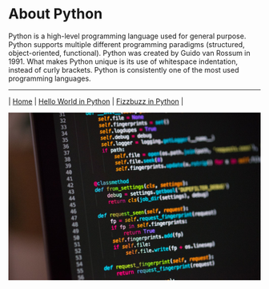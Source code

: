 # About Python

Python is a high-level programming language used for general purpose. Python supports multiple different programming paradigms (structured, object-oriented, functional). Python was created by Guido van Rossum in 1991. What makes Python unique is its use of whitespace indentation, instead of curly brackets. Python is consistently one of the most used programming languages.

---

| [Home](https://github.com/caelenwalker/DigitalConceptTutorial) | [Hello World in Python](https://github.com/caelenwalker/DigitalConceptTutorial/blob/main/hello-world.md) | [Fizzbuzz in Python](https://github.com/caelenwalker/DigitalConceptTutorial/blob/main/fizzbuzz.md) |

![code](code.jpg)
